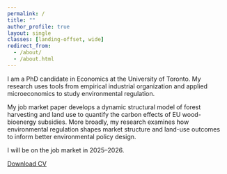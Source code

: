 ```yaml
---
permalink: /
title: ""
author_profile: true
layout: single
classes: [landing-offset, wide]
redirect_from: 
  - /about/
  - /about.html
---
```


I am a PhD candidate in Economics at the University of Toronto. My research uses tools from empirical industrial organization and applied microeconomics to study environmental regulation.

My job market paper develops a dynamic structural model of forest harvesting and land use to quantify the carbon effects of EU wood-bioenergy subsidies. More broadly, my research examines how environmental regulation shapes market structure and land-use outcomes to inform better environmental policy design.

I will be on the job market in 2025–2026.

<a href="assets/benrommelaere_cv.pdf" download>Download CV</a>
